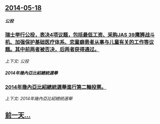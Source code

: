 ## [2014-05-18](/news/2014/05/18/index.md)

##### 公投
### [瑞士举行公投，表决4项议题，包括最低工资、采购JAS 39鹰狮战斗机、加强保护基础医疗体系、恋童癖患者从事与儿童有关的工作等议题。其中前两者被否决，后两者获得通过。 ](/news/2014/05/18/瑞士举行公投-表决4项议题-包括最低工资-采购JAS-39鹰狮战斗机-加强保护基础医疗体系-恋童癖患者从事与儿童有关的工.md)
_上下文: 公投_

##### 2014年幾內亞比紹總統選舉
### [2014年幾內亞比紹總統選舉進行第二輪投票。 ](/news/2014/05/18/2014年幾內亞比紹總統選舉進行第二輪投票.md)
_上下文: 2014年幾內亞比紹總統選舉_

## [前一天...](/news/2014/05/17/index.md)

